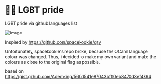 # 🏳️‍🌈 LGBT pride

LGBT pride via github languages list

![image](https://github.com/Vendicated/gay/assets/45497981/4f5a0f42-56bf-4cea-8f04-498db315bfb5)


Inspired by https://github.com/spacekookie/gay

Unfortunately, spacekookie's repo broke, because the OCaml language colour was changed.
Thus, i decided to make my own variant and make the colours as close to the original flag as possible.


  
based on https://gist.github.com/Ademking/560d541e87043bfff0eb8470d3ef4894


